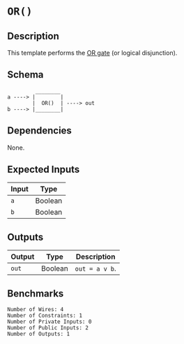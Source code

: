 # `OR()`

## Description

This template performs the [OR gate](https://en.wikipedia.org/wiki/OR_gate) (or logical disjunction). 

## Schema

```
         ________     
a ----> |        |
        |  OR()  | ----> out
b ----> |________|     
```

## Dependencies

None.

## Expected Inputs

| Input  | Type    |
| -----  | -----   | 
| `a`    | Boolean |
| `b`    | Boolean |

## Outputs

| Output  | Type     | Description    |
| ------  | ------   | ----------     | 
| `out`   | Boolean  | `out = a v b`. |

## Benchmarks 

```
Number of Wires: 4
Number of Constraints: 1
Number of Private Inputs: 0
Number of Public Inputs: 2
Number of Outputs: 1
```